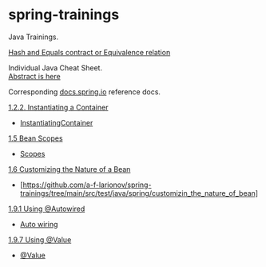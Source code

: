 # spring-trainings

Java Trainings.<br>

[Hash and Equals contract or Equivalence relation](https://github.com/a-f-larionov/java-trainings/blob/main/src/test/java/core/hashcode_n_equals/EqualsContractTest.java)

Individual Java Cheat Sheet.<br>
[Abstract is here](https://github.com/a-f-larionov/spring-trainings/blob/main/abstract.pdf)

Corresponding [docs.spring.io](https://docs.spring.io/spring-framework/docs/current/reference/html/index.html) reference docs.

[1.2.2. Instantiating a Container](https://docs.spring.io/spring-framework/docs/current/reference/html/core.html#beans-factory-instantiation)

* [InstantiatingContainer](https://github.com/a-f-larionov/spring-trainings/blob/main/src/test/java/learning/container/InstantiatingContainer.java)

[1.5 Bean Scopes](https://docs.spring.io/spring-framework/docs/current/reference/html/core.html#beans-factory-scopes)

* [Scopes](https://github.com/a-f-larionov/spring-trainings/tree/main/src/test/java/learning/scopes)

[1.6 Customizing the Nature of a Bean](https://docs.spring.io/spring-framework/docs/current/reference/html/core.html#beans-factory-nature)

* [https://github.com/a-f-larionov/spring-trainings/tree/main/src/test/java/spring/customizin_the_nature_of_bean]

[1.9.1 Using @Autowired](https://docs.spring.io/spring-framework/docs/current/reference/html/core.html#beans-autowired-annotation)

* [Auto wiring](https://github.com/a-f-larionov/spring-trainings/tree/main/src/test/java/learning/autowiring)

[1.9.7 Using @Value](https://docs.spring.io/spring-framework/docs/current/reference/html/core.html#beans-value-annotations)

* [@Value](https://github.com/a-f-larionov/spring-trainings/tree/main/src/test/java/learning/value)

